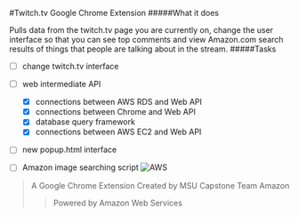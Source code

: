 #Twitch.tv Google Chrome Extension
#####What it does
<p>Pulls data from the twitch.tv page you are currently on, change the user interface so that you can see top comments and view Amazon.com search results of things that people are talking about in the stream.
#####Tasks

- [ ] change twitch.tv interface
- [ ] web intermediate API
  - [x] connections between AWS RDS and Web API
  - [x] connections between Chrome and Web API
  - [x] database query framework
  - [x] connections between AWS EC2 and Web API
- [ ] new popup.html interface
- [ ] Amazon image searching script
![AWS](https://upload.wikimedia.org/wikipedia/commons/thumb/1/1d/AmazonWebservices_Logo.svg/2000px-AmazonWebservices_Logo.svg.png)




> A Google Chrome Extension Created by MSU Capstone Team Amazon
>> Powered by Amazon Web Services

